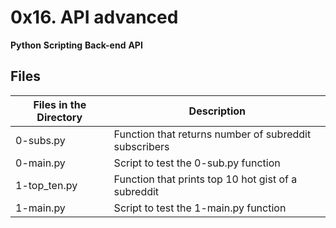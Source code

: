 # 0x16. API advanced

**Python** **Scripting** **Back-end** **API**

## Files

| Files in the Directory | Description                                           |
| ---------------------- | ----------------------------------------------------- |
| 0-subs.py              | Function that returns number of subreddit subscribers |
| 0-main.py              | Script to test the 0-sub.py function                  |
| 1-top_ten.py           | Function that prints top 10 hot gist of a subreddit   |
| 1-main.py              | Script to test the 1-main.py function                 |
